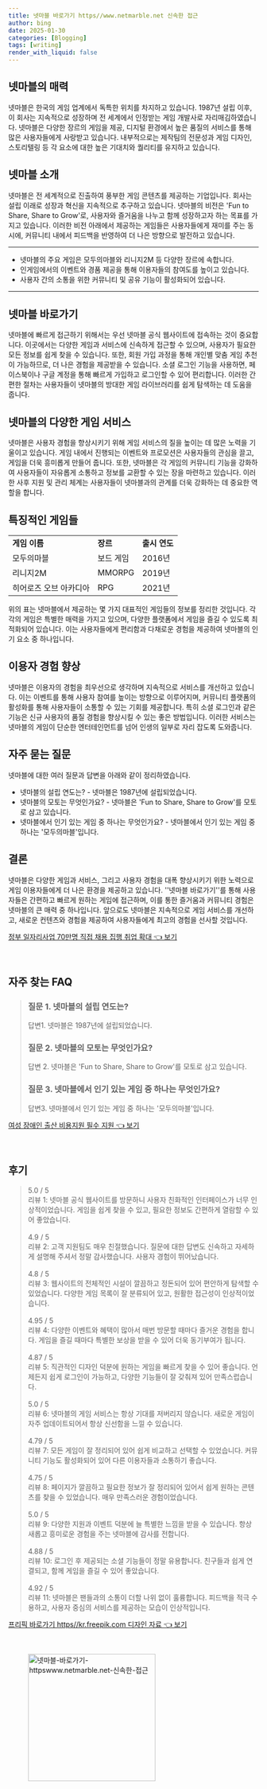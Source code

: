 ```yaml
---
title: 넷마블 바로가기 https//www.netmarble.net 신속한 접근
author: bing
date: 2025-01-30
categories: [Blogging]
tags: [writing]
render_with_liquid: false
---
```



<h2 id='넷마블의 매력'>넷마블의 매력</h2>

<p>넷마블은 한국의 게임 업계에서 독특한 위치를 차지하고 있습니다. 1987년 설립 이후, 이 회사는 지속적으로 성장하며 전 세계에서 인정받는 게임 개발사로 자리매김하였습니다. 넷마블은 다양한 장르의 게임을 제공, 디지털 환경에서 높은 품질의 서비스를 통해 많은 사용자들에게 사랑받고 있습니다. 내부적으로는 제작팀의 전문성과 게임 디자인, 스토리텔링 등 각 요소에 대한 높은 기대치와 퀄리티를 유지하고 있습니다.</p>

<h2 id='넷마블 소개'>넷마블 소개</h2>

<p>넷마블은 전 세계적으로 진출하여 풍부한 게임 콘텐츠를 제공하는 기업입니다. 회사는 설립 이래로 성장과 혁신을 지속적으로 추구하고 있습니다. 넷마블의 비전은 'Fun to Share, Share to Grow'로, 사용자와 즐거움을 나누고 함께 성장하고자 하는 목표를 가지고 있습니다. 이러한 비전 아래에서 제공하는 게임들은 사용자들에게 재미를 주는 동시에, 커뮤니티 내에서 피드백을 반영하여 더 나은 방향으로 발전하고 있습니다.</p>

<hr />

<ul>
    <li>넷마블의 주요 게임은 모두의마블와 리니지2M 등 다양한 장르에 속합니다.</li>
    <li>인게임에서의 이벤트와 경품 제공을 통해 이용자들의 참여도를 높이고 있습니다.</li>
    <li>사용자 간의 소통을 위한 커뮤니티 및 공유 기능이 활성화되어 있습니다.</li>
</ul>

<hr />

<h2 id='넷마블 바로가기'>넷마블 바로가기</h2>

<p>넷마블에 빠르게 접근하기 위해서는 우선 넷마블 공식 웹사이트에 접속하는 것이 중요합니다. 이곳에서는 다양한 게임과 서비스에 신속하게 접근할 수 있으며, 사용자가 필요한 모든 정보를 쉽게 찾을 수 있습니다. 또한, 회원 가입 과정을 통해 개인별 맞춤 게임 추천이 가능하므로, 더 나은 경험을 제공받을 수 있습니다. 소셜 로그인 기능을 사용하면, 페이스북이나 구글 계정을 통해 빠르게 가입하고 로그인할 수 있어 편리합니다. 이러한 간편한 절차는 사용자들이 넷마블의 방대한 게임 라이브러리를 쉽게 탐색하는 데 도움을 줍니다.</p>

<h2 id='넷마블의 다양한 게임 서비스'>넷마블의 다양한 게임 서비스</h2>

<p>넷마블은 사용자 경험을 향상시키기 위해 게임 서비스의 질을 높이는 데 많은 노력을 기울이고 있습니다. 게임 내에서 진행되는 이벤트와 프로모션은 사용자들의 관심을 끌고, 게임을 더욱 흥미롭게 만들어 줍니다. 또한, 넷마블은 각 게임의 커뮤니티 기능을 강화하여 사용자들이 자유롭게 소통하고 정보를 교환할 수 있는 장을 마련하고 있습니다. 이러한 사후 지원 및 관리 체계는 사용자들이 넷마블과의 관계를 더욱 강화하는 데 중요한 역할을 합니다.</p>

<h2 id='특징적인 게임들'>특징적인 게임들</h2>

<table>
    <tr>
        <td><b>게임 이름</b></td>
        <td><b>장르</b></td>
        <td><b>출시 연도</b></td>
    </tr>
    <tr>
        <td>모두의마블</td>
        <td>보드 게임</td>
        <td>2016년</td>
    </tr>
    <tr>
        <td>리니지2M</td>
        <td>MMORPG</td>
        <td>2019년</td>
    </tr>
    <tr>
        <td>히어로즈 오브 아카디아</td>
        <td>RPG</td>
        <td>2021년</td>
    </tr>
</table>

<p>위의 표는 넷마블에서 제공하는 몇 가지 대표적인 게임들의 정보를 정리한 것입니다. 각각의 게임은 특별한 매력을 가지고 있으며, 다양한 플랫폼에서 게임을 즐길 수 있도록 최적화되어 있습니다. 이는 사용자들에게 편리함과 다채로운 경험을 제공하여 넷마블의 인기 요소 중 하나입니다.</p>

<h2 id='이용자 경험 향상'>이용자 경험 향상</h2>

<p>넷마블은 이용자의 경험을 최우선으로 생각하며 지속적으로 서비스를 개선하고 있습니다. 이는 이벤트를 통해 사용자 참여를 높이는 방향으로 이루어지며, 커뮤니티 플랫폼의 활성화를 통해 사용자들이 소통할 수 있는 기회를 제공합니다. 특히 소셜 로그인과 같은 기능은 신규 사용자의 품질 경험을 향상시킬 수 있는 좋은 방법입니다. 이러한 서비스는 넷마블의 게임이 단순한 엔터테인먼트를 넘어 인생의 일부로 자리 잡도록 도와줍니다.</p>

<h2 id='자주 묻는 질문'>자주 묻는 질문</h2>

<p>넷마블에 대한 여러 질문과 답변을 아래와 같이 정리하였습니다.</p>

<ul>
    <li>넷마블의 설립 연도는? - 넷마블은 1987년에 설립되었습니다.</li>
    <li>넷마블의 모토는 무엇인가요? - 넷마블은 'Fun to Share, Share to Grow'를 모토로 삼고 있습니다.</li>
    <li>넷마블에서 인기 있는 게임 중 하나는 무엇인가요? - 넷마블에서 인기 있는 게임 중 하나는 '모두의마블'입니다.</li>
</ul>

<h2 id='결론'>결론</h2>

<p>넷마블은 다양한 게임과 서비스, 그리고 사용자 경험을 대폭 향상시키기 위한 노력으로 게임 이용자들에게 더 나은 환경을 제공하고 있습니다. ''넷마블 바로가기''를 통해 사용자들은 간편하고 빠르게 원하는 게임에 접근하며, 이를 통한 즐거움과 커뮤니티 경험은 넷마블의 큰 매력 중 하나입니다. 앞으로도 넷마블은 지속적으로 게임 서비스를 개선하고, 새로운 컨텐츠와 경험을 제공하여 사용자들에게 최고의 경험을 선사할 것입니다.</p>


<p><a class="click-button" title="정부 일자리사업 70만명 직접 채용 집행 취업 확대" href="https://adkhouse.github.io/posts/%EC%A0%95%EB%B6%80-%EC%9D%BC%EC%9E%90%EB%A6%AC%EC%82%AC%EC%97%85-70%EB%A7%8C%EB%AA%85-%EC%A7%81%EC%A0%91-%EC%B1%84%EC%9A%A9-%EC%A7%91%ED%96%89-%EC%B7%A8%EC%97%85-%ED%99%95%EB%8C%80/" rel="dofollow">정부 일자리사업 70만명 직접 채용 집행 취업 확대 👈 보기</a></p><br>
<h2 id='자주_찾는_FAQ'>자주 찾는 FAQ</h2>
<div itemscope="" itemtype="https://schema.org/FAQPage"> 
<blockquote> 
<div itemscope="" itemprop="mainEntity" itemtype="https://schema.org/Question"> 
<h3 itemprop="name">질문 1. 넷마블의 설립 연도는?</h3> 
<div itemscope="" itemprop="acceptedAnswer" itemtype="https://schema.org/Answer"> 
<span itemprop="text"> 
<p>답변1. 넷마블은 1987년에 설립되었습니다.</p> 
</span> 
</div> 
</div> 
<div itemscope="" itemprop="mainEntity" itemtype="https://schema.org/Question"> 
<h3 itemprop="name">질문 2. 넷마블의 모토는 무엇인가요?</h3> 
<div itemscope="" itemprop="acceptedAnswer" itemtype="https://schema.org/Answer"> 
<span itemprop="text"> 
<p>답변 2. 넷마블은 'Fun to Share, Share to Grow'를 모토로 삼고 있습니다.</p> 
</span> 
</div> 
</div> 
<div itemscope="" itemprop="mainEntity" itemtype="https://schema.org/Question"> 
<h3 itemprop="name">질문 3. 넷마블에서 인기 있는 게임 중 하나는 무엇인가요?</h3> 
<div itemscope="" itemprop="acceptedAnswer" itemtype="https://schema.org/Answer"> 
<span itemprop="text"> 
<p>답변3. 넷마블에서 인기 있는 게임 중 하나는 '모두의마블'입니다.</p> 
</span> 
</div> 
</div> 
</blockquote> 
</div>
<p><a class="click-button" title="여성 장애인 출산 비용지원 필수 지원" href="https://adkhouse.github.io/posts/%EC%97%AC%EC%84%B1-%EC%9E%A5%EC%95%A0%EC%9D%B8-%EC%B6%9C%EC%82%B0-%EB%B9%84%EC%9A%A9%EC%A7%80%EC%9B%90-%ED%95%84%EC%88%98-%EC%A7%80%EC%9B%90/" rel="dofollow">여성 장애인 출산 비용지원 필수 지원 👈 보기</a></p><br>
<h2 id='후기'>후기</h2>
<div itemscope itemtype="https://schema.org/Product">
  <blockquote>
  <div itemprop="review" itemscope itemtype="https://schema.org/Review">
      <div itemprop="reviewRating" itemscope itemtype="https://schema.org/Rating"> <span itemprop="ratingValue">5.0</span> / <span itemprop="bestRating">5</span> </div>
      <span itemprop="reviewBody">리뷰 1: 넷마블 공식 웹사이트를 방문하니 사용자 친화적인 인터페이스가 너무 인상적이었습니다. 게임을 쉽게 찾을 수 있고, 필요한 정보도 간편하게 열람할 수 있어 좋았습니다.</span>
  </div>
  <br>
  <div itemprop="review" itemscope itemtype="https://schema.org/Review">
      <div itemprop="reviewRating" itemscope itemtype="https://schema.org/Rating"> <span itemprop="ratingValue">4.9</span> / <span itemprop="bestRating">5</span> </div>
      <span itemprop="reviewBody">리뷰 2: 고객 지원팀도 매우 친절했습니다. 질문에 대한 답변도 신속하고 자세하게 설명해 주셔서 정말 감사했습니다. 사용자 경험이 뛰어났습니다.</span>
  </div>
  <br>
  <div itemprop="review" itemscope itemtype="https://schema.org/Review">
      <div itemprop="reviewRating" itemscope itemtype="https://schema.org/Rating"> <span itemprop="ratingValue">4.8</span> / <span itemprop="bestRating">5</span> </div>
      <span itemprop="reviewBody">리뷰 3: 웹사이트의 전체적인 시설이 깔끔하고 정돈되어 있어 편안하게 탐색할 수 있었습니다. 다양한 게임 목록이 잘 분류되어 있고, 원활한 접근성이 인상적이었습니다.</span>
  </div>
  <br>
  <div itemprop="review" itemscope itemtype="https://schema.org/Review">
      <div itemprop="reviewRating" itemscope itemtype="https://schema.org/Rating"> <span itemprop="ratingValue">4.95</span> / <span itemprop="bestRating">5</span> </div>
      <span itemprop="reviewBody">리뷰 4: 다양한 이벤트와 혜택이 많아서 매번 방문할 때마다 즐거운 경험을 합니다. 게임을 즐길 때마다 특별한 보상을 받을 수 있어 더욱 동기부여가 됩니다.</span>
  </div>
  <br>
  <div itemprop="review" itemscope itemtype="https://schema.org/Review">
      <div itemprop="reviewRating" itemscope itemtype="https://schema.org/Rating"> <span itemprop="ratingValue">4.87</span> / <span itemprop="bestRating">5</span> </div>
      <span itemprop="reviewBody">리뷰 5: 직관적인 디자인 덕분에 원하는 게임을 빠르게 찾을 수 있어 좋습니다. 언제든지 쉽게 로그인이 가능하고, 다양한 기능들이 잘 갖춰져 있어 만족스럽습니다.</span>
  </div>
  <br>
  <div itemprop="review" itemscope itemtype="https://schema.org/Review">
      <div itemprop="reviewRating" itemscope itemtype="https://schema.org/Rating"> <span itemprop="ratingValue">5.0</span> / <span itemprop="bestRating">5</span> </div>
      <span itemprop="reviewBody">리뷰 6: 넷마블의 게임 서비스는 항상 기대를 저버리지 않습니다. 새로운 게임이 자주 업데이트되어서 항상 신선함을 느낄 수 있습니다.</span>
  </div>
  <br>
  <div itemprop="review" itemscope itemtype="https://schema.org/Review">
      <div itemprop="reviewRating" itemscope itemtype="https://schema.org/Rating"> <span itemprop="ratingValue">4.79</span> / <span itemprop="bestRating">5</span> </div>
      <span itemprop="reviewBody">리뷰 7: 모든 게임이 잘 정리되어 있어 쉽게 비교하고 선택할 수 있었습니다. 커뮤니티 기능도 활성화되어 있어 다른 이용자들과 소통하기 좋습니다.</span>
  </div>
  <br>
  <div itemprop="review" itemscope itemtype="https://schema.org/Review">
      <div itemprop="reviewRating" itemscope itemtype="https://schema.org/Rating"> <span itemprop="ratingValue">4.75</span> / <span itemprop="bestRating">5</span> </div>
      <span itemprop="reviewBody">리뷰 8: 페이지가 깔끔하고 필요한 정보가 잘 정리되어 있어서 쉽게 원하는 콘텐츠를 찾을 수 있었습니다. 매우 만족스러운 경험이었습니다.</span>
  </div>
  <br>
  <div itemprop="review" itemscope itemtype="https://schema.org/Review">
      <div itemprop="reviewRating" itemscope itemtype="https://schema.org/Rating"> <span itemprop="ratingValue">5.0</span> / <span itemprop="bestRating">5</span> </div>
      <span itemprop="reviewBody">리뷰 9: 다양한 지원과 이벤트 덕분에 늘 특별한 느낌을 받을 수 있습니다. 항상 새롭고 흥미로운 경험을 주는 넷마블에 감사를 전합니다.</span>
  </div>
  <br>
  <div itemprop="review" itemscope itemtype="https://schema.org/Review">
      <div itemprop="reviewRating" itemscope itemtype="https://schema.org/Rating"> <span itemprop="ratingValue">4.88</span> / <span itemprop="bestRating">5</span> </div>
      <span itemprop="reviewBody">리뷰 10: 로그인 후 제공되는 소셜 기능들이 정말 유용합니다. 친구들과 쉽게 연결되고, 함께 게임을 즐길 수 있어 좋았습니다.</span>
  </div>
  <br>
  <div itemprop="review" itemscope itemtype="https://schema.org/Review">
      <div itemprop="reviewRating" itemscope itemtype="https://schema.org/Rating"> <span itemprop="ratingValue">4.92</span> / <span itemprop="bestRating">5</span> </div>
      <span itemprop="reviewBody">리뷰 11: 넷마블은 팬들과의 소통이 더할 나위 없이 훌륭합니다. 피드백을 적극 수용하고, 사용자 중심의 서비스를 제공하는 모습이 인상적입니다.</span>
  </div>
  </blockquote>
</div>
<p><a class="click-button" title="프리픽 바로가기 https//kr.freepik.com 디자인 자료" href="https://adkhouse.github.io/posts/%ED%94%84%EB%A6%AC%ED%94%BD-%EB%B0%94%EB%A1%9C%EA%B0%80%EA%B8%B0-httpskr.freepik.com-%EB%94%94%EC%9E%90%EC%9D%B8-%EC%9E%90%EB%A3%8C/" rel="dofollow">프리픽 바로가기 https//kr.freepik.com 디자인 자료 👈 보기</a></p><br>
<figure class="image"><img src="https://adkhouse.github.io/assets/img/thumbnail/넷마블-바로가기-httpswww.netmarble.net-신속한-접근.webp" alt="넷마블-바로가기-httpswww.netmarble.net-신속한-접근" width="256" height="256"></figure>